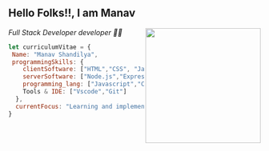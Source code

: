 <p align="center">
<!--  <img align="center" width="700" src="https://foodaddiction.com/wp-content/uploads/2021/03/animated-presentation-software-header.gif"> -->
</p>
<h2> Hello Folks!!, I am Manav</h2>
<img align='right' src="https://media.giphy.com/media/HEPwfdu6T6svpPE1eN/giphy.gif" width="230" eight="230">
<p><em> Full Stack Developer developer 👨‍💻</em></p>

```javascript
let curriculumVitae = {
 Name: "Manav Shandilya",
 programmingSkills: {
    clientSoftware: ["HTML","CSS", "JavaScript", "Tailwind-Css", "React.js", "Redux.js","Next.js"],
    serverSoftware: ["Node.js","Express.js","GraphQL"],
    programming_lang: ["Javascript","C++","Java", "Python"],
    Tools & IDE: ["Vscode","Git"]
  },
  currentFocus: "Learning and implementing"
}
```

<!-- <h3 align="left">Connect with me:</h3>
<p align="left">
<a href="https://twitter.com/@gauravmisal8" target="blank"><img align="center" src="https://raw.githubusercontent.com/rahuldkjain/github-profile-readme-generator/master/src/images/icons/Social/twitter.svg" alt="@gauravmisal8" height="30" width="40" /></a>
<a href="https://linkedin.com/in/https://www.linkedin.com/in/gaurav-misal-962a01205" target="blank"><img align="center" src="https://raw.githubusercontent.com/rahuldkjain/github-profile-readme-generator/master/src/images/icons/Social/linked-in-alt.svg" alt="https://www.linkedin.com/in/gaurav-misal-962a01205" height="30" width="40" /></a>
<a href="https://instagram.com/gmisal2002@gmail.com" target="blank"><img align="center" src="https://raw.githubusercontent.com/rahuldkjain/github-profile-readme-generator/master/src/images/icons/Social/instagram.svg" alt="gmisal2002@gmail.com" height="30" width="40" /></a>
<a href="https://www.leetcode.com/Garry028" target="blank"><img align="center" src="https://raw.githubusercontent.com/rahuldkjain/github-profile-readme-generator/master/src/images/icons/Social/leet-code.svg" alt="garry000" height="30" width="40" /></a> -->
